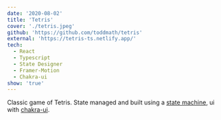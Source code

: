 ```yaml
---
date: '2020-08-02'
title: 'Tetris'
cover: './tetris.jpeg'
github: 'https://github.com/toddmath/tetris'
external: 'https://tetris-ts.netlify.app/'
tech:
  - React
  - Typescript
  - State Designer
  - Framer-Motion
  - Chakra-ui
show: 'true'
---
```


Classic game of Tetris. State managed and built using a [state machine](https://state-designer.com/), ui with [chakra-ui](https://chakra-ui.com/).
